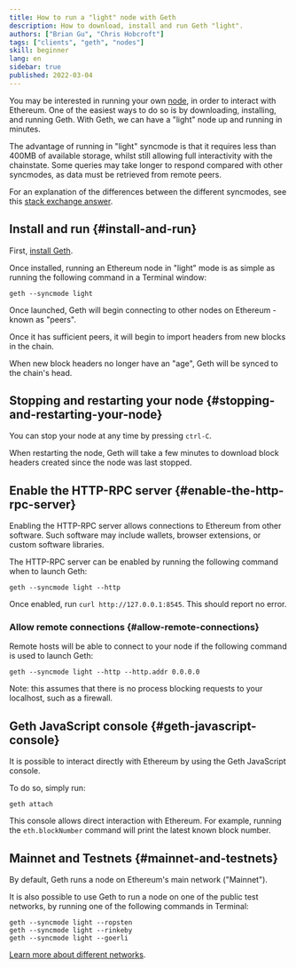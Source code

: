 ```yaml
---
title: How to run a "light" node with Geth
description: How to download, install and run Geth "light".
authors: ["Brian Gu", "Chris Hobcroft"]
tags: ["clients", "geth", "nodes"]
skill: beginner
lang: en
sidebar: true
published: 2022-03-04
---
```


You may be interested in running your own [node](/developers/docs/nodes-and-clients/), in order to interact with Ethereum. One of the easiest ways to do so is by downloading, installing, and running Geth. With Geth, we can have a "light" node up and running in minutes.

The advantage of running in "light" syncmode is that it requires less than 400MB of available storage, whilst still allowing full interactivity with the chainstate. Some queries may take longer to respond compared with other syncmodes, as data must be retrieved from remote peers.

For an explanation of the differences between the different syncmodes, see this [stack exchange answer](https://ethereum.stackexchange.com/questions/11297/what-is-geths-light-sync-and-why-is-it-so-fast).

## Install and run {#install-and-run}

First, [install Geth](https://geth.ethereum.org/docs/install-and-build/installing-geth).

Once installed, running an Ethereum node in "light" mode is as simple as running the following command in a Terminal window:
```
geth --syncmode light
```

Once launched, Geth will begin connecting to other nodes on Ethereum - known as "peers".

Once it has sufficient peers, it will begin to import headers from new blocks in the chain.

When new block headers no longer have an "age", Geth will be synced to the chain's head.

## Stopping and restarting your node {#stopping-and-restarting-your-node}

You can stop your node at any time by pressing `ctrl-C`.

When restarting the node, Geth will take a few minutes to download block headers created since the node was last stopped.

## Enable the HTTP-RPC server {#enable-the-http-rpc-server}

Enabling the HTTP-RPC server allows connections to Ethereum from other software. Such software may include wallets, browser extensions, or custom software libraries.

The HTTP-RPC server can be enabled by running the following command when to launch Geth:
```
geth --syncmode light --http
```

Once enabled, run `curl http://127.0.0.1:8545`. This should report no error.

### Allow remote connections {#allow-remote-connections}

Remote hosts will be able to connect to your node if the following command is used to launch Geth:
```
geth --syncmode light --http --http.addr 0.0.0.0
```

Note: this assumes that there is no process blocking requests to your localhost, such as a firewall.

## Geth JavaScript console {#geth-javascript-console}

It is possible to interact directly with Ethereum by using the Geth JavaScript console.

To do so, simply run:
```
geth attach
```

This console allows direct interaction with Ethereum. For example, running the `eth.blockNumber` command will print the latest known block number.

## Mainnet and Testnets {#mainnet-and-testnets}

By default, Geth runs a node on Ethereum's main network ("Mainnet").

It is also possible to use Geth to run a node on one of the public test networks, by running one of the following commands in Terminal:
```
geth --syncmode light --ropsten
geth --syncmode light --rinkeby
geth --syncmode light --goerli
```

[Learn more about different networks](/developers/docs/networks/).
